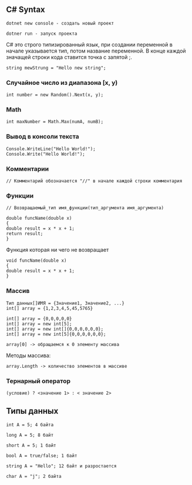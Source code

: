 ## C# Syntax

```
dotnet new console - создать новый проект
```

```
dotner run - запуск проекта
```

C# это строго типизированный язык, при создании переменной в начале указывается тип, потом название переменной. В конце каждой значащей строки кода ставится точка с запятой ;.
```
string mewStrung = "Hello new string";
```

### Случайное число из диапазона [x, y)
```
int number = new Random().Next(x, y);
```
### Math
```
int maxNumber = Math.Max(numA, numB);
```


### Вывод в консоли текста
```
Console.WriteLine("Hello World!");
Console.Write("Hello World!");
```
### Комментарии
```
// Комментарий обозначается "//" в начале каждой строки комментария
```
### Функции
```
// Возвращаемый_тип имя_функции(тип_аргумента имя_аргумента)

double funcName(double x)
{
double result = x * x + 1;
return result;
}
```
Функция которая ни чего не возвращает
```
void funcName(double x)
{
double result = x * x + 1;
}
```

### Массив

```
Тип данных[]ИМЯ = {Значение1, Значение2, ...}
int[] array = {1,2,3,4,5,45,5765}
```
```
int[] array = {0,0,0,0,0}
int[] array = new int[5];
int[] array = new int[]{0,0,0,0,0,0};
int[] array = new int[5]{0,0,0,0,0,0};
```
```
array[0] -> обращаемся к 0 элементу массива
```
Методы массива:
```
array.Length -> количество элементов в массиве

```

### Тернарный оператор

```
(условие) ? <значение 1> : < значение 2>
```
## Типы данных
```
int A = 5; 4 байта
```
```
long A = 5; 8 байт
```
```
short A = 5; 1 байт
```
```
bool A = true/false; 1 байт
```
```
string A = "Hello"; 12 байт и разростается
```
```
char A = "j"; 2 байта
```

